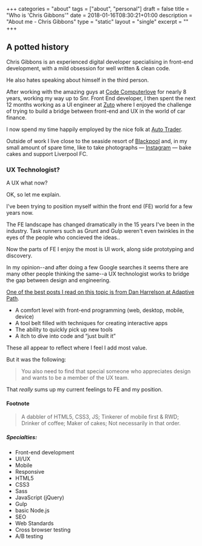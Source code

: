 +++
categories = "about"
tags = ["about", "personal"]
draft = false
title = "Who is 'Chris Gibbons'"
date = 2018-01-16T08:30:21+01:00
description = "About me - Chris Gibbons"
type = "static"
layout = "single"
excerpt = ""
+++
## A potted history
Chris Gibbons is an experienced digital developer specialising in front-end development, with a mild obsession for well written &amp; clean code.

He also hates speaking about himself in the third person.

After working with the amazing guys at <a href="https://www.codecomputerlove.com/" rel="noopener">Code Computerlove</a> for nearly 8 years, working my way up to Snr. Front End developer, I then spent the next 12 months working as a UI engineer at <a href="https://www.zuto.com" rel="noopener">Zuto</a> where I enjoyed the challenge of trying to build a bridge between front-end and UX in the world of car finance.

I now spend my time happily employed by the nice folk at <a href="https://www.autotrader.co.uk/" rel="noopener">Auto Trader</a>.

Outside of work I live close to the seaside resort of <a href="http://en.wikipedia.org/wiki/Blackpool" rel="noopener">Blackpool</a> and, in my small amount of spare time, like to take photographs &mdash; <a href="http://www.instagram.com/_gbbns" rel="noopener">Instagram</a> &mdash; bake cakes and support Liverpool FC.
### UX Technologist?
A UX what now?

OK, so let me explain.

I've been trying to position myself within the front end (FE) world for a few years now.

The FE landscape has changed dramatically in the 15 years I've been in the industry. Task runners such as Grunt and Gulp weren't even twinkles in the eyes of the people who concieved the ideas..

Now the parts of FE I enjoy the most is UI work, along side prototyping and discovery.

In my opinion--and after doing a few Google searches it seems there are many other people thinking the same--a UX technologist works to bridge the gap between design and engineering.

<a href="http://adaptivepath.org/ideas/what-makes-a-design-technologist/" rel="noopener">One of the best posts I read on this topic is from Dan Harrelson at Adaptive Path</a>.

* A comfort level with front-end programming (web, desktop, mobile, device)
* A tool belt filled with techniques for creating interactive apps
* The ability to quickly pick up new tools
* A itch to dive into code and &ldquo;just built it&rdquo;

These all appear to reflect where I feel I add most value.

But it was the following:

>You also need to find that special someone who appreciates design and wants to be a member of the UX team.

That _really_ sums up my current feelings to FE and my position.
#### Footnote

<div class="footnote">
    <blockquote>
        <p>A dabbler of HTML5, CSS3, JS; Tinkerer of mobile first &amp; RWD; Drinker of coffee; Maker of cakes; Not necessarily in that order.</p>
    </blockquote>

<h5>Specialties:</h5>

<ul class="h-list">
    <li class="h-list__item">Front-end development</li>
    <li class="h-list__item">UI/UX</li>
    <li class="h-list__item">Mobile</li>
    <li class="h-list__item">Responsive</li>
    <li class="h-list__item">HTML5</li>
    <li class="h-list__item">CSS3</li>
    <li class="h-list__item">Sass</li>
    <li class="h-list__item">JavaScript (jQuery)</li>
    <li class="h-list__item">Gulp</li>
    <li class="h-list__item">basic Node.js</li>
    <li class="h-list__item">SEO</li>
    <li class="h-list__item">Web Standards</li>
    <li class="h-list__item">Cross browser testing</li>
    <li class="h-list__item">A/B testing</li>
</ul>

</div>

</div>
